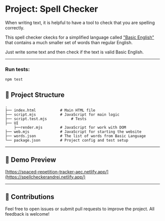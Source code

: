 # Project: Spell Checker

When writing text, it is helpful to have a tool to check that you are spelling correctly.

This spell checker ckecks for a simplified language called ["Basic English"](https://en.wikipedia.org/wiki/Basic_English) that contains a much smaller set of words than regular English.

Just write some text and then check if the text is valid Basic English.

---

### Run tests:

```bash
npm test
```

## 📁 Project Structure

```
.
├── index.html           # Main HTML file
├── script.mjs           # JavaScript for main logic
├── script.test.mjs           # Tests
├── UI
    ├──render.mjs        # JavaScript for work with DOM
├── web.mjs              # JavaScript for starting the website
├── words.json           # The list of words from Basic Language
└── package.json         # Project config and test setup
```

---

## 📸 Demo Preview
 [https://spaced-repetition-tracker-aec.netlify.app/](https://spellcheckerandrei.netlify.app/)

---

## 🤝 Contributions

Feel free to open issues or submit pull requests to improve the project. All feedback is welcome!

